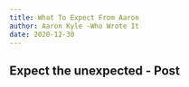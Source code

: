 ```yaml
---
title: What To Expect From Aaron
author: Aaron Kyle -Who Wrote It
date: 2020-12-30
---
```


## Expect the unexpected - Post
